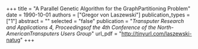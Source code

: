 +++
title = "A Parallel Genetic Algorithm for the GraphPartitioning Problem"
date = 1990-10-01
authors = ["Gregor von Laszewski"]
publication_types = ["1"]
abstract = ""
selected = "false"
publication = "*Transputer Research and Applications 4, Proceedingsof the 4th Conference of the North-AmericanTransputers Users Group*"
url_pdf = "http://tinyurl.com/laszewski-natug"
+++

